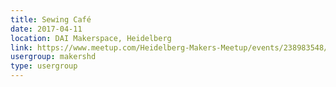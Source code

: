 ```yaml
---
title: Sewing Café
date: 2017-04-11
location: DAI Makerspace, Heidelberg
link: https://www.meetup.com/Heidelberg-Makers-Meetup/events/238983548/
usergroup: makershd
type: usergroup
---
```

